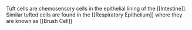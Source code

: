 Tuft cells are chemosensory cells in the epithelial lining of the [[Intestine]]. Similar tufted cells are found in the [[Respiratory Epithelium]] where they are known as [[Brush Cell]]